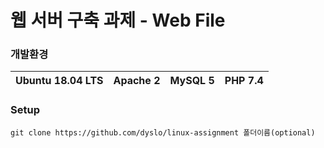 # 웹 서버 구축 과제 - Web File

### 개발환경

| Ubuntu 18.04 LTS | Apache 2 | MySQL 5 | PHP 7.4 |
| ---------------- | -------- | ------- | ------- |

### Setup

```
git clone https://github.com/dyslo/linux-assignment 폴더이름(optional)
```
